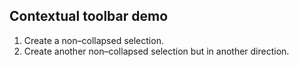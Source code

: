 ## Contextual toolbar demo

1. Create a non–collapsed selection.
2. Create another non–collapsed selection but in another direction.
